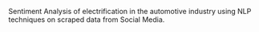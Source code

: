Sentiment Analysis of electrification in the automotive industry using NLP techniques on scraped data from Social Media.
